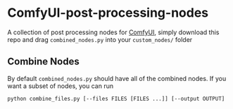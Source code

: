 #  ComfyUI-post-processing-nodes

A collection of post processing nodes for [ComfyUI](https://github.com/comfyanonymous/ComfyUI), simply download this repo and drag `combined_nodes.py` into your `custom_nodes/` folder

## Combine Nodes

By default `combined_nodes.py` should have all of the combined nodes. If you want a subset of nodes, you can run

    python combine_files.py [--files FILES [FILES ...]] [--output OUTPUT]
